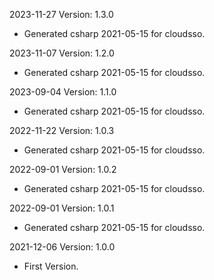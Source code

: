 2023-11-27 Version: 1.3.0
- Generated csharp 2021-05-15 for cloudsso.

2023-11-07 Version: 1.2.0
- Generated csharp 2021-05-15 for cloudsso.

2023-09-04 Version: 1.1.0
- Generated csharp 2021-05-15 for cloudsso.

2022-11-22 Version: 1.0.3
- Generated csharp 2021-05-15 for cloudsso.

2022-09-01 Version: 1.0.2
- Generated csharp 2021-05-15 for cloudsso.

2022-09-01 Version: 1.0.1
- Generated csharp 2021-05-15 for cloudsso.

2021-12-06 Version: 1.0.0
- First Version.

